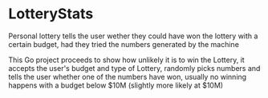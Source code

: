 # LotteryStats
Personal lottery tells the user wether they could have won the lottery with a certain budget, had they tried the numbers generated by the machine

This Go project proceeds to show how unlikely it is to win the Lottery, it accepts the user's budget and type of Lottery, randomly picks numbers and tells the user whether one of the numbers have won, usually no winning happens with a budget below $10M (slightly more likely at $10M)
